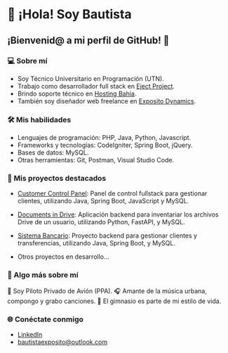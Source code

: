 # 👋 ¡Hola! Soy Bautista

## ¡Bienvenid@ a mi perfil de GitHub! 🌟

### 💻 Sobre mí  
- Soy Técnico Universitario en Programación (UTN).
- Trabajo como desarrollador full stack en [Eject Project](https://ejectproject.com/).
- Brindo soporte técnico en [Hosting Bahia](https://hostingbahia.com.ar/).
- También soy diseñador web freelance en [Exposito Dynamics](https://expositodynamics.com.ar/).

### 🛠️ Mis habilidades  
- Lenguajes de programación: PHP, Java, Python, Javascript.
- Frameworks y tecnologías: CodeIgniter, Spring Boot, jQuery.
- Bases de datos: MySQL.
- Otras herramientas: Git, Postman, Visual Studio Code.

### 📂 Mis proyectos destacados  
- [Customer Control Panel](https://github.com/bautiexposito/customer-control-panel): Panel de control fullstack para gestionar clientes, utilizando Java, Spring Boot, JavaScript y MySQL.
- [Documents in Drive](https://github.com/bautiexposito/docs-in-drive): Aplicación backend para inventariar los archivos Drive de un usuario, utilizando Python, FastAPI, y MySQL.
- [Sistema Bancario](https://github.com/bautiexposito/labiii-final-project): Proyecto backend para gestionar clientes y transferencias, utilizando Java, Spring Boot, y MySQL. 
  
- Otros proyectos en desarrollo...

### 🎵 Algo más sobre mí  
🛫 Soy Piloto Privado de Avión (PPA).
🎧 Amante de la música urbana, compongo y grabo canciones.
💪 El gimnasio es parte de mi estilo de vida.

### 🌐 Conéctate conmigo
- [LinkedIn](https://www.linkedin.com/in/bautistaexposito/)
- bautistaexposito@outlook.com
